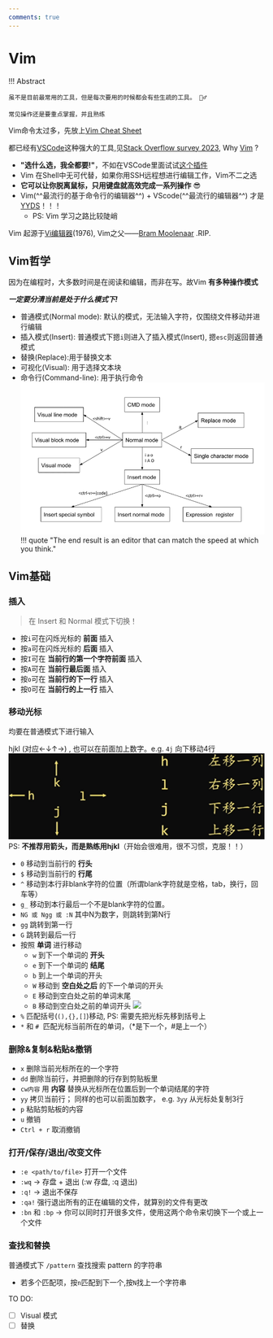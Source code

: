 ```yaml
---
comments: true
---
```


# Vim

!!! Abstract 

    虽不是目前最常用的工具，但是每次要用的时候都会有些生疏的工具。 🤦‍♂️
    
    常见操作还是要重点掌握，并且熟练

Vim命令太过多，先放上[Vim Cheat Sheet](https://vim.rtorr.com/)

都已经有[VSCode](https://code.visualstudio.com/)这种强大的工具,见[Stack Overflow survey 2023](https://survey.stackoverflow.co/2023/#most-popular-technologies-tools-tech:~:text=86%2C544%20responses-,Visual%20Studio%20Code,-73.71%25), Why [Vim](https://www.vim.org/) ? 

-  **"选什么选，我全都要!"**，不如在VSCode里面试试[这个插件](https://marketplace.visualstudio.com/items?itemName=vscodevim.vim)
- Vim 在Shell中无可代替，如果你用SSH远程想进行编辑工作，Vim不二之选
- **它可以让你脱离鼠标，只用键盘就高效完成一系列操作** 😎
- Vim(^^最流行的基于命令行的编辑器^^) + VScode(^^最流行的编辑器^^) 才是[YYDS](https://en.wiktionary.org/wiki/yyds#:~:text=Pinyin%20initial%20of%20%E6%B0%B8%E9%81%A0%E7%9A%84%E7%A5%9E%20(literally%20%E2%80%9Calways%20(being)%20the%20best%E2%80%9D).)！！！
    * PS: Vim 学习之路比较陡峭

Vim 起源于[Vi编辑器](https://en.wikipedia.org/wiki/Vi_(text_editor))(1976), Vim之父——[Bram Moolenaar](https://en.wikipedia.org/wiki/Bram_Moolenaar) .RIP.
## Vim哲学

因为在编程时，大多数时间是在阅读和编辑，而非在写。故Vim **有多种操作模式**

***一定要分清当前是处于什么模式下!***

- 普通模式(Normal mode): 默认的模式，无法输入字符，仅围绕文件移动并进行编辑
- 插入模式(Insert): 普通模式下摁`i`则进入了插入模式(Insert), 摁`esc`则返回普通模式
- 替换(Replace):用于替换文本
- 可视化(Visual): 用于选择文本块
- 命令行(Command-line): 用于执行命令
![Vim模式转换](./assets/1j5qd2rcvkpivob871wm.png)
!!! quote "The end result is an editor that can match the speed at which you think."

## Vim基础

### 插入
> 在 Insert 和 Normal 模式下切换！

- 按`i`可在闪烁光标的 **前面** 插入
- 按`a`可在闪烁光标的 **后面** 插入
- 按`I`可在 **当前行的第一个字符前面** 插入
- 按`A`可在 **当前行最后面** 插入
- 按`o`可在 **当前行的下一行** 插入
- 按`O`可在 **当前行的上一行** 插入

### 移动光标
均要在普通模式下进行输入

hjkl (对应←↓↑→)  , 也可以在前面加上数字。e.g. `4j` 向下移动4行
    ![hjkl](./assets/Snipaste_2023-12-27_16-18-08.jpg)
PS: **不推荐用箭头，而是熟练用hjkl**（开始会很难用，很不习惯，克服！！）

- `0` 移动到当前行的 **行头**
- `$` 移动到当前行的 **行尾**
- `^` 移动到本行非blank字符的位置（所谓blank字符就是空格，tab，换行，回车等）
- `g_` 移动到本行最后一个不是blank字符的位置。
- `NG 或 Ngg 或 :N` 其中N为数字，则跳转到第N行
- `gg` 跳转到第一行
- `G`  跳转到最后一行
- 按照 **单词** 进行移动
    * `w` 到下一个单词的 **开头**   
    * `e` 到下一个单词的 **结尾**
    * `b` 到上一个单词的开头
    * `W` 移动到 **空白处之后** 的下一个单词的开头
    * `E` 移动到空白处之前的单词末尾
    * `B` 移动到空白处之前的单词开头
![](https://www.notion.so/image/https%3A%2F%2Fs3-us-west-2.amazonaws.com%2Fsecure.notion-static.com%2F992bd57b-ff1a-4d43-b864-ce4067688dee%2FUntitled.png?table=block&id=c8a080ac-b9fc-4c3e-b780-2d89a653a1f6&spaceId=33208e54-ac5f-445e-8656-169c9506eefb&width=1810&userId=52c1fc70-e6d8-4217-beb4-1f25dd46f875&cache=v2)
- `%` 匹配括号(`(),{},[]`)移动, PS: 需要先把光标先移到括号上
- `*` 和 `#`  匹配光标当前所在的单词，（*是下一个，#是上一个）

### 删除&复制&粘贴&撤销
- `x`  删除当前光标所在的一个字符
- `dd` 删除当前行，并把删除的行存到剪贴板里
- `cw内容` 用 **内容** 替换从光标所在位置后到一个单词结尾的字符
- `yy` 拷贝当前行； 同样的也可以前面加数字， e.g. `3yy` 从光标处复制3行
- `p`  粘贴剪贴板的内容
- `u`  撤销
- `Ctrl + r` 取消撤销

### 打开/保存/退出/改变文件
- `:e <path/to/file>` 打开一个文件
- `:wq` → 存盘 + 退出 (:w 存盘, :q 退出)
- `:q!` → 退出不保存 
- `:qa!` 强行退出所有的正在编辑的文件，就算别的文件有更改
- `:bn` 和 `:bp` → 你可以同时打开很多文件，使用这两个命令来切换下一个或上一个文件


### 查找和替换
普通模式下 `/pattern` 查找搜索 pattern 的字符串

- 若多个匹配项，按`n`匹配到下一个,按`N`找上一个字符串

TO DO:

- [ ] Visual 模式
- [ ] 替换